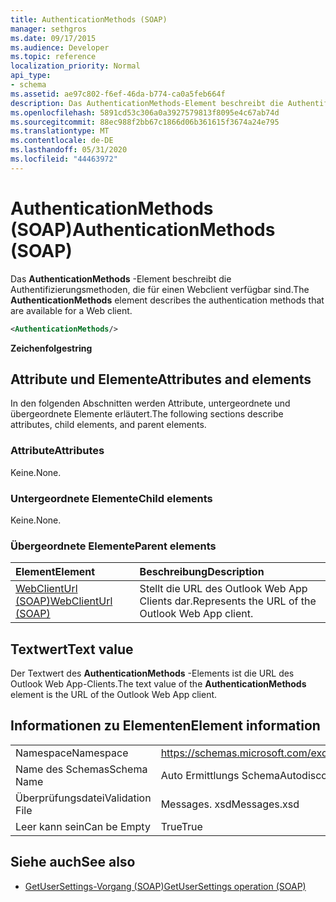 ```yaml
---
title: AuthenticationMethods (SOAP)
manager: sethgros
ms.date: 09/17/2015
ms.audience: Developer
ms.topic: reference
localization_priority: Normal
api_type:
- schema
ms.assetid: ae97c802-f6ef-46da-b774-ca0a5feb664f
description: Das AuthenticationMethods-Element beschreibt die Authentifizierungsmethoden, die für einen Webclient verfügbar sind.
ms.openlocfilehash: 5891cd53c306a0a3927579813f8095e4c67ab74d
ms.sourcegitcommit: 88ec988f2bb67c1866d06b361615f3674a24e795
ms.translationtype: MT
ms.contentlocale: de-DE
ms.lasthandoff: 05/31/2020
ms.locfileid: "44463972"
---
```

# <a name="authenticationmethods-soap"></a><span data-ttu-id="e0bcc-103">AuthenticationMethods (SOAP)</span><span class="sxs-lookup"><span data-stu-id="e0bcc-103">AuthenticationMethods (SOAP)</span></span>

<span data-ttu-id="e0bcc-104">Das **AuthenticationMethods** -Element beschreibt die Authentifizierungsmethoden, die für einen Webclient verfügbar sind.</span><span class="sxs-lookup"><span data-stu-id="e0bcc-104">The **AuthenticationMethods** element describes the authentication methods that are available for a Web client.</span></span> 
  
```XML
<AuthenticationMethods/>
```

 <span data-ttu-id="e0bcc-105">**Zeichenfolge**</span><span class="sxs-lookup"><span data-stu-id="e0bcc-105">**string**</span></span>
## <a name="attributes-and-elements"></a><span data-ttu-id="e0bcc-106">Attribute und Elemente</span><span class="sxs-lookup"><span data-stu-id="e0bcc-106">Attributes and elements</span></span>

<span data-ttu-id="e0bcc-107">In den folgenden Abschnitten werden Attribute, untergeordnete und übergeordnete Elemente erläutert.</span><span class="sxs-lookup"><span data-stu-id="e0bcc-107">The following sections describe attributes, child elements, and parent elements.</span></span>
  
### <a name="attributes"></a><span data-ttu-id="e0bcc-108">Attribute</span><span class="sxs-lookup"><span data-stu-id="e0bcc-108">Attributes</span></span>

<span data-ttu-id="e0bcc-109">Keine.</span><span class="sxs-lookup"><span data-stu-id="e0bcc-109">None.</span></span>
  
### <a name="child-elements"></a><span data-ttu-id="e0bcc-110">Untergeordnete Elemente</span><span class="sxs-lookup"><span data-stu-id="e0bcc-110">Child elements</span></span>

<span data-ttu-id="e0bcc-111">Keine.</span><span class="sxs-lookup"><span data-stu-id="e0bcc-111">None.</span></span>
  
### <a name="parent-elements"></a><span data-ttu-id="e0bcc-112">Übergeordnete Elemente</span><span class="sxs-lookup"><span data-stu-id="e0bcc-112">Parent elements</span></span>

|<span data-ttu-id="e0bcc-113">**Element**</span><span class="sxs-lookup"><span data-stu-id="e0bcc-113">**Element**</span></span>|<span data-ttu-id="e0bcc-114">**Beschreibung**</span><span class="sxs-lookup"><span data-stu-id="e0bcc-114">**Description**</span></span>|
|:-----|:-----|
|[<span data-ttu-id="e0bcc-115">WebClientUrl (SOAP)</span><span class="sxs-lookup"><span data-stu-id="e0bcc-115">WebClientUrl (SOAP)</span></span>](webclienturl-soap.md) <br/> |<span data-ttu-id="e0bcc-116">Stellt die URL des Outlook Web App Clients dar.</span><span class="sxs-lookup"><span data-stu-id="e0bcc-116">Represents the URL of the Outlook Web App client.</span></span>  <br/> |
   
## <a name="text-value"></a><span data-ttu-id="e0bcc-117">Textwert</span><span class="sxs-lookup"><span data-stu-id="e0bcc-117">Text value</span></span>

<span data-ttu-id="e0bcc-118">Der Textwert des **AuthenticationMethods** -Elements ist die URL des Outlook Web App-Clients.</span><span class="sxs-lookup"><span data-stu-id="e0bcc-118">The text value of the **AuthenticationMethods** element is the URL of the Outlook Web App client.</span></span> 
  
## <a name="element-information"></a><span data-ttu-id="e0bcc-119">Informationen zu Elementen</span><span class="sxs-lookup"><span data-stu-id="e0bcc-119">Element information</span></span>

|||
|:-----|:-----|
|<span data-ttu-id="e0bcc-120">Namespace</span><span class="sxs-lookup"><span data-stu-id="e0bcc-120">Namespace</span></span>  <br/> |https://schemas.microsoft.com/exchange/2010/Autodiscover  <br/> |
|<span data-ttu-id="e0bcc-121">Name des Schemas</span><span class="sxs-lookup"><span data-stu-id="e0bcc-121">Schema Name</span></span>  <br/> |<span data-ttu-id="e0bcc-122">Auto Ermittlungs Schema</span><span class="sxs-lookup"><span data-stu-id="e0bcc-122">Autodiscover schema</span></span>  <br/> |
|<span data-ttu-id="e0bcc-123">Überprüfungsdatei</span><span class="sxs-lookup"><span data-stu-id="e0bcc-123">Validation File</span></span>  <br/> |<span data-ttu-id="e0bcc-124">Messages. xsd</span><span class="sxs-lookup"><span data-stu-id="e0bcc-124">Messages.xsd</span></span>  <br/> |
|<span data-ttu-id="e0bcc-125">Leer kann sein</span><span class="sxs-lookup"><span data-stu-id="e0bcc-125">Can be Empty</span></span>  <br/> |<span data-ttu-id="e0bcc-126">True</span><span class="sxs-lookup"><span data-stu-id="e0bcc-126">True</span></span>  <br/> |
   
## <a name="see-also"></a><span data-ttu-id="e0bcc-127">Siehe auch</span><span class="sxs-lookup"><span data-stu-id="e0bcc-127">See also</span></span>

- [<span data-ttu-id="e0bcc-128">GetUserSettings-Vorgang (SOAP)</span><span class="sxs-lookup"><span data-stu-id="e0bcc-128">GetUserSettings operation (SOAP)</span></span>](getusersettings-operation-soap.md)


